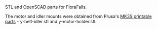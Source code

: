 STL and OpenSCAD parts for FloraFalls.  

The motor and idler mounts were obtained from Prusa's [MK3S printable parts](https://www.printables.com/model/88272-i3-mk3s-printable-parts/files) - y-belt-idler.stl and y-motor-holder.stl.
